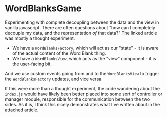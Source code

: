 # WordBlanksGame

Experimenting with complete decoupling between the data and the view in vanilla javascript. There are often questions about "how can I completely decouple my data, and the representation *of* that data?" The linked article was mostly a thought experiment.

* We have a `WordBlanksFactory`, which will act as our "state" - it is aware of the actual content of the Word Blank thing.
* We have a `WordBlanksView`, which acts as the "view" component - it is the user-facing bit.

And we use custom events going from and to the `WordBlanksView` to trigger the `WordBlanksFactory` updates, and vice versa.

If this were more than a thought experiment, the code wandering about the `index.js` would have likely been better placed into some sort of controller or manager module, responsible for the communication between the two sides. As it is, I think this nicely demonstrates what I've written about in the attached article.
